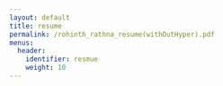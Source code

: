 ```yaml
---
layout: default
title: resume
permalink: /rohinth_rathna_resume(withOutHyper).pdf
menus:
  header:
    identifier: resmue
    weight: 10
---
```



